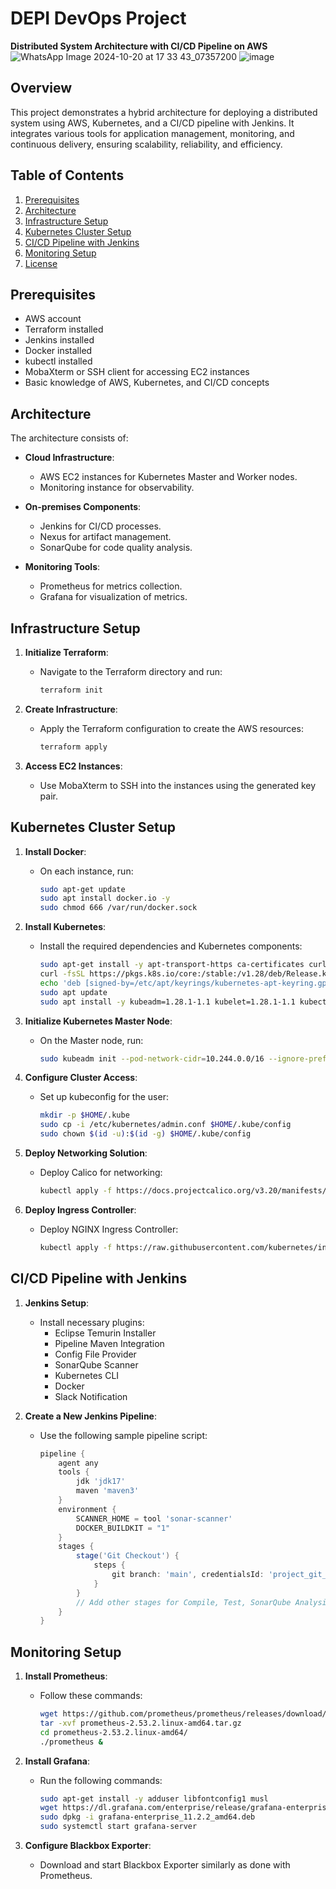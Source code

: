 # DEPI DevOps Project 

**Distributed System Architecture with CI/CD Pipeline on AWS**
![WhatsApp Image 2024-10-20 at 17 33 43_07357200](https://github.com/user-attachments/assets/34ff6321-0624-400a-9c18-f51ae2453606)
![image](https://github.com/user-attachments/assets/4aeed154-ce32-477f-9dc8-51de0dd1b760)


## Overview

This project demonstrates a hybrid architecture for deploying a distributed system using AWS, Kubernetes, and a CI/CD pipeline with Jenkins. It integrates various tools for application management, monitoring, and continuous delivery, ensuring scalability, reliability, and efficiency.

## Table of Contents

1. [Prerequisites](#prerequisites)
2. [Architecture](#architecture)
3. [Infrastructure Setup](#infrastructure-setup)
4. [Kubernetes Cluster Setup](#kubernetes-cluster-setup)
5. [CI/CD Pipeline with Jenkins](#cicd-pipeline-with-jenkins)
6. [Monitoring Setup](#monitoring-setup)
7. [License](#license)

## Prerequisites

- AWS account
- Terraform installed
- Jenkins installed
- Docker installed
- kubectl installed
- MobaXterm or SSH client for accessing EC2 instances
- Basic knowledge of AWS, Kubernetes, and CI/CD concepts

## Architecture

The architecture consists of:

- **Cloud Infrastructure**: 
  - AWS EC2 instances for Kubernetes Master and Worker nodes.
  - Monitoring instance for observability.
  
- **On-premises Components**: 
  - Jenkins for CI/CD processes.
  - Nexus for artifact management.
  - SonarQube for code quality analysis.

- **Monitoring Tools**: 
  - Prometheus for metrics collection.
  - Grafana for visualization of metrics.

## Infrastructure Setup

1. **Initialize Terraform**:
   - Navigate to the Terraform directory and run:
     ```bash
     terraform init
     ```

2. **Create Infrastructure**:
   - Apply the Terraform configuration to create the AWS resources:
     ```bash
     terraform apply
     ```

3. **Access EC2 Instances**:
   - Use MobaXterm to SSH into the instances using the generated key pair.

## Kubernetes Cluster Setup

1. **Install Docker**:
   - On each instance, run:
     ```bash
     sudo apt-get update
     sudo apt install docker.io -y
     sudo chmod 666 /var/run/docker.sock
     ```

2. **Install Kubernetes**:
   - Install the required dependencies and Kubernetes components:
     ```bash
     sudo apt-get install -y apt-transport-https ca-certificates curl gnupg
     curl -fsSL https://pkgs.k8s.io/core:/stable:/v1.28/deb/Release.key | sudo gpg --dearmor -o /etc/apt/keyrings/kubernetes-apt-keyring.gpg
     echo 'deb [signed-by=/etc/apt/keyrings/kubernetes-apt-keyring.gpg] https://pkgs.k8s.io/core:/stable:/v1.28/deb/ /' | sudo tee /etc/apt/sources.list.d/kubernetes.list
     sudo apt update
     sudo apt install -y kubeadm=1.28.1-1.1 kubelet=1.28.1-1.1 kubectl=1.28.1-1.1
     ```

3. **Initialize Kubernetes Master Node**:
   - On the Master node, run:
     ```bash
     sudo kubeadm init --pod-network-cidr=10.244.0.0/16 --ignore-preflight-errors=all
     ```

4. **Configure Cluster Access**:
   - Set up kubeconfig for the user:
     ```bash
     mkdir -p $HOME/.kube
     sudo cp -i /etc/kubernetes/admin.conf $HOME/.kube/config
     sudo chown $(id -u):$(id -g) $HOME/.kube/config
     ```

5. **Deploy Networking Solution**:
   - Deploy Calico for networking:
     ```bash
     kubectl apply -f https://docs.projectcalico.org/v3.20/manifests/calico.yaml
     ```

6. **Deploy Ingress Controller**:
   - Deploy NGINX Ingress Controller:
     ```bash
     kubectl apply -f https://raw.githubusercontent.com/kubernetes/ingress-nginx/controller-v0.49.0/deploy/static/provider/baremetal/deploy.yaml
     ```

## CI/CD Pipeline with Jenkins

1. **Jenkins Setup**:
   - Install necessary plugins:
     - Eclipse Temurin Installer
     - Pipeline Maven Integration
     - Config File Provider
     - SonarQube Scanner
     - Kubernetes CLI
     - Docker
     - Slack Notification

2. **Create a New Jenkins Pipeline**:
   - Use the following sample pipeline script:
     ```groovy
     pipeline {
         agent any
         tools {
             jdk 'jdk17'
             maven 'maven3'
         }
         environment {
             SCANNER_HOME = tool 'sonar-scanner'
             DOCKER_BUILDKIT = "1"
         }
         stages {
             stage('Git Checkout') {
                 steps {
                     git branch: 'main', credentialsId: 'project_git_token', url: 'https://github.com/your-repo.git'
                 }
             }
             // Add other stages for Compile, Test, SonarQube Analysis, Build, Publish, etc.
         }
     }
     ```

## Monitoring Setup

1. **Install Prometheus**:
   - Follow these commands:
     ```bash
     wget https://github.com/prometheus/prometheus/releases/download/v2.53.2/prometheus-2.53.2.linux-amd64.tar.gz
     tar -xvf prometheus-2.53.2.linux-amd64.tar.gz
     cd prometheus-2.53.2.linux-amd64/
     ./prometheus &
     ```

2. **Install Grafana**:
   - Run the following commands:
     ```bash
     sudo apt-get install -y adduser libfontconfig1 musl
     wget https://dl.grafana.com/enterprise/release/grafana-enterprise_11.2.2_amd64.deb
     sudo dpkg -i grafana-enterprise_11.2.2_amd64.deb
     sudo systemctl start grafana-server
     ```

3. **Configure Blackbox Exporter**:
   - Download and start Blackbox Exporter similarly as done with Prometheus.
